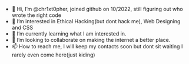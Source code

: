 - 👋 Hi, I’m @chr1xt0pher, joined github on 10/2022, still figuring out who wrote the right code
- 👀 I’m interested in Ethical Hacking(but dont hack me), Web Designing and CSS
- 🌱 I’m currently learning what I am interested in.
- 💞️ I’m looking to collaborate on making the internet a better place.
- 📫 How to reach me, I will keep my contacts soon but dont sit waiting I rarely even come here(just kiding)

<!---
chr1xt0pher/chr1xt0pher is a ✨ special ✨ repository because its `README.md` (this file) appears on your GitHub profile.
You can click the Preview link to take a look at your changes.
--->
